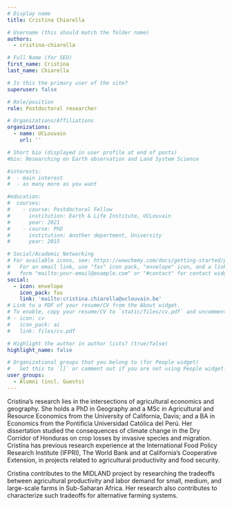 ```yaml
---
# Display name
title: Cristina Chiarella

# Username (this should match the folder name)
authors:
  - cristina-chiarella

# Full Name (for SEO)
first_name: Cristina  
last_name: Chiarella

# Is this the primary user of the site?
superuser: false

# Role/position
role: Postdoctoral researcher

# Organizations/Affiliations
organizations:
  - name: UCLouvain
    url: ''

# Short bio (displayed in user profile at end of posts)
#bio: Researching on Earth observation and Land System Science

#interests:
#  - main interest
#  - as many more as you want

#education:
#  courses:
#    - course: Postdoctoral Fellow 
#      institution: Earth & Life Institute, UCLouvain
#      year: 2021
#    - course: PhD 
#      institution: Another department, University
#      year: 2015

# Social/Academic Networking
# For available icons, see: https://wowchemy.com/docs/getting-started/page-builder/#icons
#   For an email link, use "fas" icon pack, "envelope" icon, and a link in the
#   form "mailto:your-email@example.com" or "#contact" for contact widget.
social:
  - icon: envelope
    icon_pack: fas
    link: 'mailto:cristina.chiarella@uclouvain.be'
# Link to a PDF of your resume/CV from the About widget.
# To enable, copy your resume/CV to `static/files/cv.pdf` and uncomment the lines below.
# - icon: cv
#   icon_pack: ai
#   link: files/cv.pdf

# Highlight the author in author lists? (true/false)
highlight_name: false

# Organizational groups that you belong to (for People widget)
#   Set this to `[]` or comment out if you are not using People widget.
user_groups:
  - Alumni (incl. Guests)
---
```

Cristina’s research lies in the intersections of agricultural economics and geography. She holds a PhD in Geography and a MSc in Agricultural and Resource Economics from the University of California, Davis; and a BA in Economics from the Pontificia Universidad Católica del Perú. Her dissertation studied the consequences of climate change in the Dry Corridor of Honduras on crop losses by invasive species and migration. Cristina has previous research experience at the International Food Policy Research Institute (IFPRI), The World Bank and at California’s Cooperative Extension, in projects related to agricultural productivity and food security.

Cristina contributes to the MIDLAND project by researching the tradeoffs between agricultural productivity and labor demand for small, medium, and large-scale farms in Sub-Saharan Africa. Her research also contributes to characterize such tradeoffs for alternative farming systems.